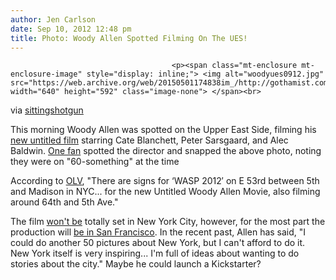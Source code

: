 ```yaml
---
author: Jen Carlson
date: Sep 10, 2012 12:48 pm
title: Photo: Woody Allen Spotted Filming On The UES!
---
```


	
										<p><span class="mt-enclosure mt-enclosure-image" style="display: inline;"> <img alt="woodyues0912.jpg" src="https://web.archive.org/web/20150501174838im_/http://gothamist.com/attachments/arts_jen/woodyues0912.jpg" width="640" height="592" class="image-none"> </span><br>
<span class="photo_caption">via <a href="https://web.archive.org/web/20150501174838/http://twitpic.com/at6j73">sittingshotgun</a></span></p>

<p>This morning Woody Allen was spotted on the Upper East Side, filming his <a href="https://web.archive.org/web/20150501174838/http://www.imdb.com/title/tt2334873/">new untitled film</a> starring Cate Blanchett, Peter Sarsgaard, and Alec Baldwin. <a href="https://web.archive.org/web/20150501174838/https://twitter.com/sittingshotgun/status/245170875463254016">One fan</a> spotted the director and snapped the above photo, noting they were on &quot;60-something&quot; at the time</p>

<p>According to <a href="https://web.archive.org/web/20150501174838/http://www.onlocationvacations.com/2012/09/09/monday-september-10-filming-locations-in-ny-montreal-chicago-l-a-more-including-the-hangover-3-castle-white-house-down-gossip-girl-the-good-wife/">OLV</a>, &quot;There are signs for &#x2018;WASP 2012&#x2032; on E 53rd between 5th and Madison in NYC... for the new Untitled Woody Allen Movie, also filming around 64th and 5th Ave.&quot;</p>

<p>The film <a href="https://web.archive.org/web/20150501174838/http://gothamist.com/2012/04/13/woody_allens_next_movie_will_be_fil.php">won&apos;t be</a> totally set in New York City, however, for the most part the production will <a href="https://web.archive.org/web/20150501174838/http://sfist.com/2012/04/13/woody_allens_next_movie_will_be_fil.php">be in San Francisco</a>. In the recent past, Allen has said, &quot;I could do another 50 pictures about New York, but I can&apos;t afford to do it. New York itself is very inspiring... I&apos;m full of ideas about wanting to do stories about the city.&quot; Maybe he could launch a Kickstarter?</p>					
										
									
				